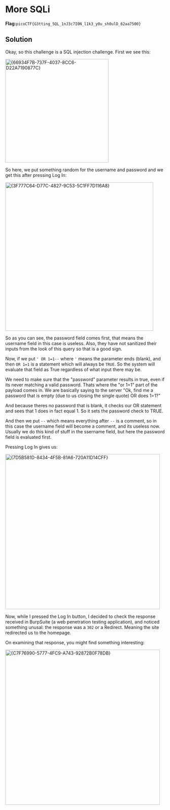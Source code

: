 # More SQLi
__Flag:__`picoCTF{G3tting_5QL_1nJ3c7I0N_l1k3_y0u_sh0ulD_62aa7500}`

## Solution
Okay, so this challenge is a SQL injection challenge. First we see this:

<img width="325" alt="{66934F7B-737F-4037-8CC6-D22A7190877C}" src="https://github.com/user-attachments/assets/fcc7b802-7006-499e-844f-8c8a7a3f6c09">

So here, we put something random for the username and password and we get this after pressing Log In:

<img width="466" alt="{3F777C64-D77C-4827-9C53-5C1FF7D116A8}" src="https://github.com/user-attachments/assets/5d057eb4-1561-49df-9d50-38f670213df5">

So as you can see, the password field comes first, that means the username field in this case is useless. Also, they have not sanitized their inputs from the look of this query so that is a good sign.

Now, if we put `' OR 1=1--` where `'` means the parameter ends (blank), and then `OR 1=1` is a statement which will always be `TRUE`. So the system will evaluate that field as True regardless of what input there may be.

We need to make sure that the "password" parameter results in true, even if its never matching a valid password.
Thats where the "or 1=1" part of the payload comes in. We are basically saying to the server "Ok, find me a password that is empty (due to us closing the single quote) OR does 1=1?"

And because theres no password that is blank, it checks our OR statement and sees that 1 does in fact equal 1. So it sets the password check to TRUE.

And then we put `--` which means everything after `--` is a comment, so in this case the username field will become a comment, and its useless now.
Usually we do this kind of stuff in the ssername field, but here the password field is evaluated first. 


Pressing Log In gives us:

<img width="487" alt="{7D5B581D-8434-4F5B-81A6-720A11D14CFF}" src="https://github.com/user-attachments/assets/76861f11-1d72-4659-887c-d8d4e410b2ab">


Now, while I pressed the Log In button, I decided to check the response received in BurpSuite (a web penetration testing application), and noticed something unusal:
the response was a `302` or a Redirect. Meaning the site redirected us to the homepage.

On examining that response, you might find something interesting:

<img width="487" alt="{C7F76990-5777-4FC9-A743-92872B0F78DB}" src="https://github.com/user-attachments/assets/895d02ae-93fb-4464-8951-ebd846d5bdd8">



